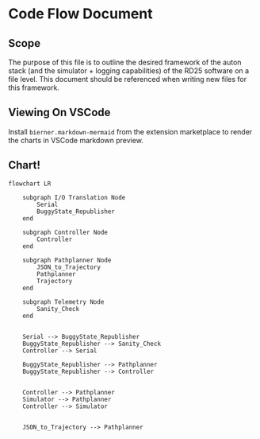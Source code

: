 # Code Flow Document
## Scope
The purpose of this file is to outline the desired framework of the auton stack (and the simulator + logging capabilities) of the RD25 software on a file level. This document should be referenced when writing new files for this framework.

## Viewing On VSCode
Install `bierner.markdown-mermaid` from the extension marketplace to render the charts in VSCode markdown preview.

## Chart!
```mermaid
flowchart LR

    subgraph I/O Translation Node
        Serial
        BuggyState_Republisher
    end

    subgraph Controller Node
        Controller
    end

    subgraph Pathplanner Node
        JSON_to_Trajectory
        Pathplanner
        Trajectory
    end

    subgraph Telemetry Node
        Sanity_Check
    end


    Serial --> BuggyState_Republisher
    BuggyState_Republisher --> Sanity_Check
    Controller --> Serial

    BuggyState_Republisher --> Pathplanner
    BuggyState_Republisher --> Controller


    Controller --> Pathplanner
    Simulator --> Pathplanner
    Controller --> Simulator


    JSON_to_Trajectory --> Pathplanner

```